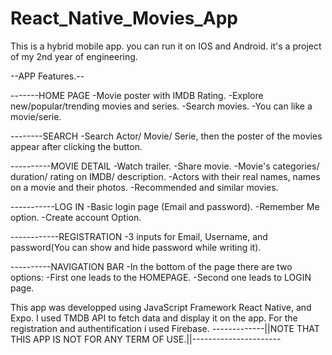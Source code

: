 # React_Native_Movies_App
This is a hybrid mobile app. you can run it on IOS and Android. it's a project of my 2nd year of engineering.

--APP Features.--

-------HOME PAGE
-Movie poster with IMDB Rating. -Explore new/popular/trending movies and series.
-Search movies.
-You can like a movie/serie.

--------SEARCH
-Search Actor/ Movie/ Serie, then the poster of the movies appear after clicking the button.

----------MOVIE DETAIL
-Watch trailer.
-Share movie.
-Movie's categories/ duration/ rating on IMDB/ description.
-Actors with their real names, names on a movie and their photos.
-Recommended and similar movies.

-----------LOG IN
-Basic login page (Email and password).
-Remember Me option.
-Create account Option.

------------REGISTRATION
-3 inputs for Email, Username, and password(You can show and hide password while writing it).

----------NAVIGATION BAR
-In the bottom of the page there are two options:
-First one leads to the HOMEPAGE.
-Second one leads to LOGIN page.



This app was developped using JavaScript Framework React Native, and Expo.
I used TMDB API to fetch data and display it on the app.
For the registration and authentification i used Firebase.
-------------||NOTE THAT THIS APP IS NOT FOR ANY TERM OF USE.||----------------------
